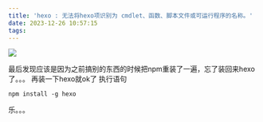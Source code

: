 ```yaml
---
title: 'hexo : 无法将hexo项识别为 cmdlet、函数、脚本文件或可运行程序的名称。'
date: 2023-12-26 10:57:15
tags:
---
```

![](https://bozhiblogimage.oss-cn-beijing.aliyuncs.com/pic/20231226105858.png)

最后发现应该是因为之前搞别的东西的时候把npm重装了一遍，忘了装回来hexo了。。。
再装一下hexo就ok了
执行语句
``` 
npm install -g hexo
```
乐。。。